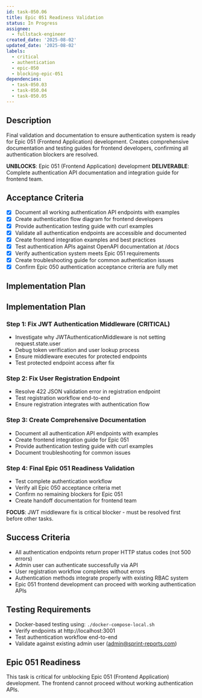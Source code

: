 ```yaml
---
id: task-050.06
title: Epic 051 Readiness Validation
status: In Progress
assignee:
  - fullstack-engineer
created_date: '2025-08-02'
updated_date: '2025-08-02'
labels:
  - critical
  - authentication
  - epic-050
  - blocking-epic-051
dependencies:
  - task-050.03
  - task-050.04
  - task-050.05
---
```


## Description

Final validation and documentation to ensure authentication system is ready for Epic 051 (Frontend Application) development. Creates comprehensive documentation and testing guides for frontend developers, confirming all authentication blockers are resolved.

**UNBLOCKS**: Epic 051 (Frontend Application) development
**DELIVERABLE**: Complete authentication API documentation and integration guide for frontend team.

## Acceptance Criteria

- [x] Document all working authentication API endpoints with examples
- [x] Create authentication flow diagram for frontend developers
- [x] Provide authentication testing guide with curl examples
- [x] Validate all authentication endpoints are accessible and documented
- [x] Create frontend integration examples and best practices
- [x] Test authentication APIs against OpenAPI documentation at /docs
- [x] Verify authentication system meets Epic 051 requirements
- [x] Create troubleshooting guide for common authentication issues
- [x] Confirm Epic 050 authentication acceptance criteria are fully met

## Implementation Plan

## Implementation Plan

### Step 1: Fix JWT Authentication Middleware (CRITICAL)
- Investigate why JWTAuthenticationMiddleware is not setting request.state.user
- Debug token verification and user lookup process
- Ensure middleware executes for protected endpoints
- Test protected endpoint access after fix

### Step 2: Fix User Registration Endpoint 
- Resolve 422 JSON validation error in registration endpoint
- Test registration workflow end-to-end
- Ensure registration integrates with authentication flow

### Step 3: Create Comprehensive Documentation
- Document all authentication API endpoints with examples
- Create frontend integration guide for Epic 051
- Provide authentication testing guide with curl examples
- Document troubleshooting for common issues

### Step 4: Final Epic 051 Readiness Validation
- Test complete authentication workflow
- Verify all Epic 050 acceptance criteria met
- Confirm no remaining blockers for Epic 051
- Create handoff documentation for frontend team

**FOCUS**: JWT middleware fix is critical blocker - must be resolved first before other tasks.
## Success Criteria

- All authentication endpoints return proper HTTP status codes (not 500 errors)
- Admin user can authenticate successfully via API
- User registration workflow completes without errors
- Authentication methods integrate properly with existing RBAC system
- Epic 051 frontend development can proceed with working authentication APIs

## Testing Requirements

- Docker-based testing using: `./docker-compose-local.sh`
- Verify endpoints at http://localhost:3001
- Test authentication workflow end-to-end
- Validate against existing admin user (admin@sprint-reports.com)

## Epic 051 Readiness

This task is critical for unblocking Epic 051 (Frontend Application) development. The frontend cannot proceed without working authentication APIs.
